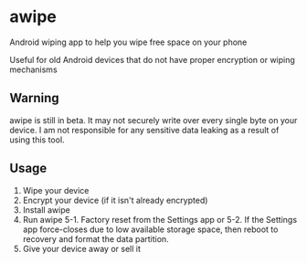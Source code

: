 # awipe

Android wiping app to help you wipe free space on your phone

Useful for old Android devices that do not have proper encryption or wiping mechanisms

## Warning

awipe is still in beta. It may not securely write over every single byte on your device. I am not responsible for any sensitive data leaking as a result of using this tool.

## Usage

1. Wipe your device
2. Encrypt your device (if it isn't already encrypted)
3. Install awipe
4. Run awipe
5-1. Factory reset from the Settings app or
5-2. If the Settings app force-closes due to low available storage space, then reboot to recovery and format the data partition.
6. Give your device away or sell it
